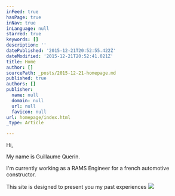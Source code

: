 ```yaml
---
inFeed: true
hasPage: true
inNav: true
inLanguage: null
starred: true
keywords: []
description: ''
datePublished: '2015-12-21T20:52:55.422Z'
dateModified: '2015-12-21T20:52:41.021Z'
title: Home
author: []
sourcePath: _posts/2015-12-21-homepage.md
published: true
authors: []
publisher:
  name: null
  domain: null
  url: null
  favicon: null
url: homepage/index.html
_type: Article

---
```

Hi,

My name is Guillaume Querin.

I'm currently working as a RAMS Engineer for a french automotive constructor.

This site is designed to present you my past experiences ![](https://the-grid-user-content.s3-us-west-2.amazonaws.com/413c7779-11b0-49a0-9a99-03f7043b91c9.jpg)